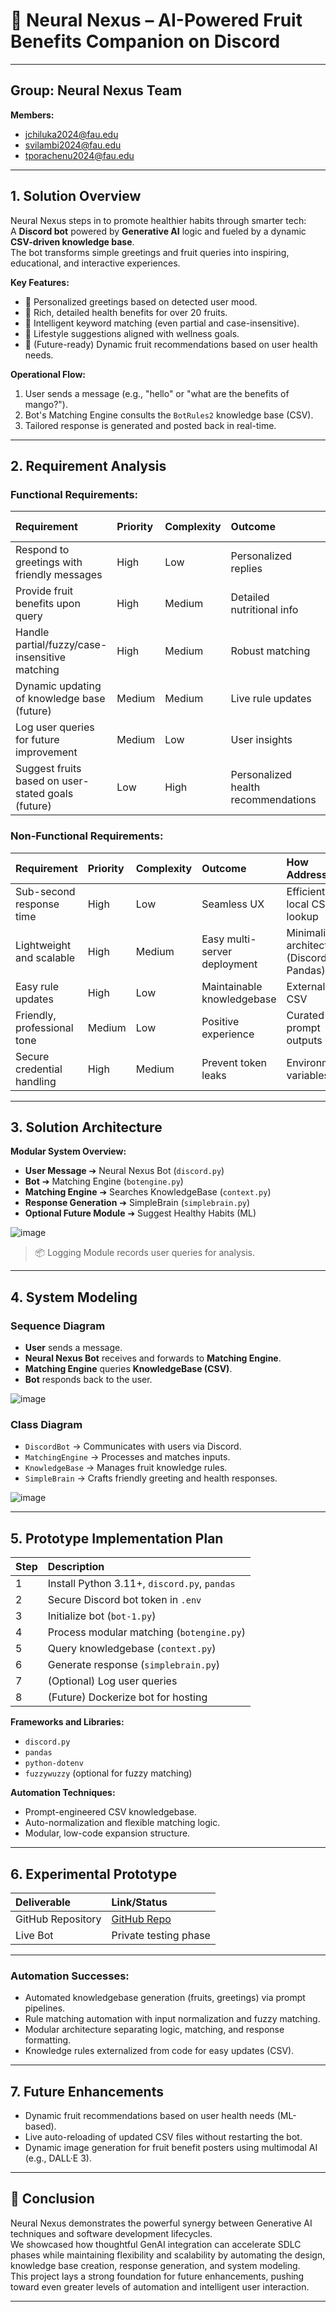 

# 🍎 Neural Nexus – AI-Powered Fruit Benefits Companion on Discord

---

## Group: Neural Nexus Team
**Members:**  
- jchiluka2024@fau.edu  
- svilambi2024@fau.edu  
- tporachenu2024@fau.edu

---

## 1. Solution Overview

Neural Nexus steps in to promote healthier habits through smarter tech:  
A **Discord bot** powered by **Generative AI** logic and fueled by a dynamic **CSV-driven knowledge base**.  
The bot transforms simple greetings and fruit queries into inspiring, educational, and interactive experiences.

**Key Features:**
- 🌟 Personalized greetings based on detected user mood.
- 🍎 Rich, detailed health benefits for over 20 fruits.
- 🧠 Intelligent keyword matching (even partial and case-insensitive).
- 🌱 Lifestyle suggestions aligned with wellness goals.
- 🔮 (Future-ready) Dynamic fruit recommendations based on user health needs.

**Operational Flow:**
1. User sends a message (e.g., "hello" or "what are the benefits of mango?").
2. Bot's Matching Engine consults the `BotRules2` knowledge base (CSV).
3. Tailored response is generated and posted back in real-time.

---

## 2. Requirement Analysis

### Functional Requirements:
| Requirement | Priority | Complexity | Outcome | GenAI Automation |
|:---|:---|:---|:---|:---|
| Respond to greetings with friendly messages | High | Low | Personalized replies | Prompt-based generation |
| Provide fruit benefits upon query | High | Medium | Detailed nutritional info | CSV + prompt-curated text |
| Handle partial/fuzzy/case-insensitive matching | High | Medium | Robust matching | Input normalization + fuzzy lookup |
| Dynamic updating of knowledge base (future) | Medium | Medium | Live rule updates | CSV reload mechanism (future) |
| Log user queries for future improvement | Medium | Low | User insights | Simple logging |
| Suggest fruits based on user-stated goals (future) | Low | High | Personalized health recommendations | ML pipeline (future) |

### Non-Functional Requirements:
| Requirement | Priority | Complexity | Outcome | How Addressed |
|:---|:---|:---|:---|:---|
| Sub-second response time | High | Low | Seamless UX | Efficient local CSV lookup |
| Lightweight and scalable | High | Medium | Easy multi-server deployment | Minimalist architecture (Discord.py, Pandas) |
| Easy rule updates | High | Low | Maintainable knowledgebase | Externalized CSV |
| Friendly, professional tone | Medium | Low | Positive experience | Curated prompt outputs |
| Secure credential handling | High | Medium | Prevent token leaks | Environment variables |

---

## 3. Solution Architecture

**Modular System Overview:**

- **User Message** ➔ Neural Nexus Bot (`discord.py`)
- **Bot** ➔ Matching Engine (`botengine.py`)
- **Matching Engine** ➔ Searches KnowledgeBase (`context.py`)
- **Response Generation** ➔ SimpleBrain (`simplebrain.py`)
- **Optional Future Module** ➔ Suggest Healthy Habits (ML)


![image](https://github.com/user-attachments/assets/66452f9e-2af5-4a80-b18c-bef3bd5d3cc0)

> 📦 Logging Module records user queries for analysis.

---

## 4. System Modeling

### Sequence Diagram
- **User** sends a message.
- **Neural Nexus Bot** receives and forwards to **Matching Engine**.
- **Matching Engine** queries **KnowledgeBase (CSV)**.
- **Bot** responds back to the user.

![image](https://github.com/user-attachments/assets/d47458ac-f60b-4888-b4f6-496c127c6a11)


### Class Diagram
- `DiscordBot` → Communicates with users via Discord.
- `MatchingEngine` → Processes and matches inputs.
- `KnowledgeBase` → Manages fruit knowledge rules.
- `SimpleBrain` → Crafts friendly greeting and health responses.
  
![image](https://github.com/user-attachments/assets/d3aab658-0935-4b26-99c7-3baaa9f86e44)

---

## 5. Prototype Implementation Plan

| Step | Description |
|:---|:---|
| 1 | Install Python 3.11+, `discord.py`, `pandas` |
| 2 | Secure Discord bot token in `.env` |
| 3 | Initialize bot (`bot-1.py`) |
| 4 | Process modular matching (`botengine.py`) |
| 5 | Query knowledgebase (`context.py`) |
| 6 | Generate response (`simplebrain.py`) |
| 7 | (Optional) Log user queries |
| 8 | (Future) Dockerize bot for hosting |

**Frameworks and Libraries:**
- `discord.py`
- `pandas`
- `python-dotenv`
- `fuzzywuzzy` (optional for fuzzy matching)

**Automation Techniques:**
- Prompt-engineered CSV knowledgebase.
- Auto-normalization and flexible matching logic.
- Modular, low-code expansion structure.

---

## 6. Experimental Prototype

| Deliverable | Link/Status |
|:---|:---|
| GitHub Repository | [GitHub Repo](https://github.com/Nchiluka18/Final_project/blob/main/README.md) |
| Live Bot | Private testing phase |

---

### Automation Successes:
- Automated knowledgebase generation (fruits, greetings) via prompt pipelines.
- Rule matching automation with input normalization and fuzzy matching.
- Modular architecture separating logic, matching, and response formatting.
- Knowledge rules externalized from code for easy updates (CSV).

---

## 7. Future Enhancements

- Dynamic fruit recommendations based on user health needs (ML-based).
- Live auto-reloading of updated CSV files without restarting the bot.
- Dynamic image generation for fruit benefit posters using multimodal AI (e.g., DALL·E 3).

---

## 📄 Conclusion

Neural Nexus demonstrates the powerful synergy between Generative AI techniques and software development lifecycles.  
We showcased how thoughtful GenAI integration can accelerate SDLC phases while maintaining flexibility and scalability by automating the design, knowledge base creation, response generation, and system modeling.  
This project lays a strong foundation for future enhancements, pushing toward even greater levels of automation and intelligent user interaction.

---

